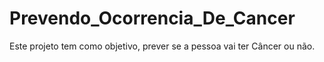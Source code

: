 # Prevendo_Ocorrencia_De_Cancer
Este projeto tem como objetivo, prever se a pessoa vai ter Câncer ou não.
